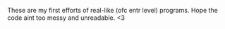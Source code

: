 These are my first efforts of real-like (ofc entr level) programs. Hope the code aint too messy and unreadable. <3
